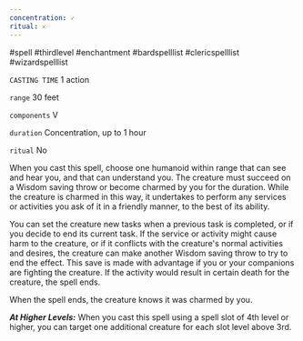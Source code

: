 ```yaml
---
concentration: ✓
ritual: 𐄂
---
```

#spell #thirdlevel #enchantment #bardspelllist #clericspelllist #wizardspelllist

`CASTING TIME`
1 action

`range`
30 feet

`components`
V

`duration`
Concentration, up to 1 hour

`ritual`
No

When you cast this spell, choose one humanoid within range that can see and hear you, and that can understand you. The creature must succeed on a Wisdom saving throw or become charmed by you for the duration. While the creature is charmed in this way, it undertakes to perform any services or activities you ask of it in a friendly manner, to the best of its ability.

You can set the creature new tasks when a previous task is completed, or if you decide to end its current task. If the service or activity might cause harm to the creature, or if it conflicts with the creature's normal activities and desires, the creature can make another Wisdom saving throw to try to end the effect. This save is made with advantage if you or your companions are fighting the creature. If the activity would result in certain death for the creature, the spell ends.

When the spell ends, the creature knows it was charmed by you.

**_At Higher Levels:_** When you cast this spell using a spell slot of 4th level or higher, you can target one additional creature for each slot level above 3rd.